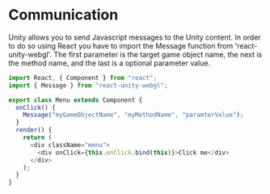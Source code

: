# Communication

Unity allows you to send Javascript messages to the Unity content. In order to do so using React you have to import the Message function from 'react-unity-webgl'. The first parameter is the target game object name, the next is the method name, and the last is a optional parameter value.

```js
import React, { Component } from "react";
import { Message } from "react-unity-webgl";

export class Menu extends Component {
  onClick() {
    Message("myGameObjectName", "myMethodName", "paramterValue");
  }
  render() {
    return (
      <div className="menu">
        <div onClick={this.onClick.bind(this)}>Click me</div>
      </div>
    );
  }
}
```
